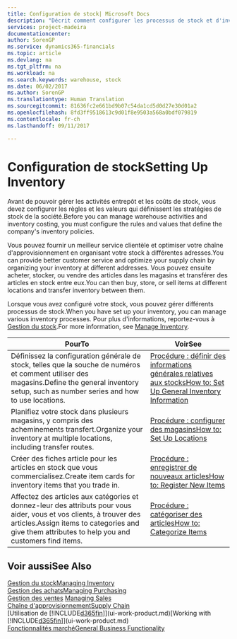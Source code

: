 ```yaml
---
title: Configuration de stock| Microsoft Docs
description: "Décrit comment configurer les processus de stock et d'inventaire, y compris les acheminements pour le transfert et les magasins, tels que des entrepôts."
services: project-madeira
documentationcenter: 
author: SorenGP
ms.service: dynamics365-financials
ms.topic: article
ms.devlang: na
ms.tgt_pltfrm: na
ms.workload: na
ms.search.keywords: warehouse, stock
ms.date: 06/02/2017
ms.author: SorenGP
ms.translationtype: Human Translation
ms.sourcegitcommit: 81636fc2e661bd9b07c54da1cd5d0d27e30d01a2
ms.openlocfilehash: 8fd3ff9518613c9d01f8e9503a568a0bdf079819
ms.contentlocale: fr-ch
ms.lasthandoff: 09/11/2017

---
```

# <a name="setting-up-inventory"></a><span data-ttu-id="f6000-103">Configuration de stock</span><span class="sxs-lookup"><span data-stu-id="f6000-103">Setting Up Inventory</span></span>
<span data-ttu-id="f6000-104">Avant de pouvoir gérer les activités entrepôt et les coûts de stock, vous devez configurer les règles et les valeurs qui définissent les stratégies de stock de la société.</span><span class="sxs-lookup"><span data-stu-id="f6000-104">Before you can manage warehouse activities and inventory costing, you must configure the rules and values that define the company's inventory policies.</span></span>

<span data-ttu-id="f6000-105">Vous pouvez fournir un meilleur service clientèle et optimiser votre chaîne d'approvisionnement en organisant votre stock à différentes adresses.</span><span class="sxs-lookup"><span data-stu-id="f6000-105">You can provide better customer service and optimize your supply chain by organizing your inventory at different addresses.</span></span> <span data-ttu-id="f6000-106">Vous pouvez ensuite acheter, stocker, ou vendre des articles dans les magasins et transférer des articles en stock entre eux.</span><span class="sxs-lookup"><span data-stu-id="f6000-106">You can then buy, store, or sell items at different locations and transfer inventory between them.</span></span>

<span data-ttu-id="f6000-107">Lorsque vous avez configuré votre stock, vous pouvez gérer différents processus de stock.</span><span class="sxs-lookup"><span data-stu-id="f6000-107">When you have set up your inventory, you can manage various inventory processes.</span></span> <span data-ttu-id="f6000-108">Pour plus d'informations, reportez-vous à [Gestion du stock](inventory-manage-inventory.md).</span><span class="sxs-lookup"><span data-stu-id="f6000-108">For more information, see [Manage Inventory](inventory-manage-inventory.md).</span></span>  

| <span data-ttu-id="f6000-109">Pour</span><span class="sxs-lookup"><span data-stu-id="f6000-109">To</span></span> | <span data-ttu-id="f6000-110">Voir</span><span class="sxs-lookup"><span data-stu-id="f6000-110">See</span></span> |
| --- | --- |
| <span data-ttu-id="f6000-111">Définissez la configuration générale de stock, telles que la souche de numéros et comment utiliser des magasins.</span><span class="sxs-lookup"><span data-stu-id="f6000-111">Define the general inventory setup, such as number series and how to use locations.</span></span> |[<span data-ttu-id="f6000-112">Procédure : définir des informations générales relatives aux stocks</span><span class="sxs-lookup"><span data-stu-id="f6000-112">How to: Set Up General Inventory Information</span></span>](inventory-how-setup-general.md) |
| <span data-ttu-id="f6000-113">Planifiez votre stock dans plusieurs magasins, y compris des acheminements transfert.</span><span class="sxs-lookup"><span data-stu-id="f6000-113">Organize your inventory at multiple locations, including transfer routes.</span></span> |[<span data-ttu-id="f6000-114">Procédure : configurer des magasins</span><span class="sxs-lookup"><span data-stu-id="f6000-114">How to: Set Up Locations</span></span>](inventory-how-register-new-items.md) |
| <span data-ttu-id="f6000-115">Créer des fiches article pour les articles en stock que vous commercialisez.</span><span class="sxs-lookup"><span data-stu-id="f6000-115">Create item cards for inventory items that you trade in.</span></span> |[<span data-ttu-id="f6000-116">Procédure : enregistrer de nouveaux articles</span><span class="sxs-lookup"><span data-stu-id="f6000-116">How to: Register New Items</span></span>](inventory-how-register-new-items.md) |
| <span data-ttu-id="f6000-117">Affectez des articles aux catégories et donnez-leur des attributs pour vous aider, vous et vos clients, à trouver des articles.</span><span class="sxs-lookup"><span data-stu-id="f6000-117">Assign items to categories and give them attributes to help you and customers find items.</span></span> |[<span data-ttu-id="f6000-118">Procédure : catégoriser des articles</span><span class="sxs-lookup"><span data-stu-id="f6000-118">How to: Categorize Items</span></span>](inventory-how-categorize-items.md) |

## <a name="see-also"></a><span data-ttu-id="f6000-119">Voir aussi</span><span class="sxs-lookup"><span data-stu-id="f6000-119">See Also</span></span>
[<span data-ttu-id="f6000-120">Gestion du stock</span><span class="sxs-lookup"><span data-stu-id="f6000-120">Managing Inventory</span></span>](inventory-manage-inventory.md)  
[<span data-ttu-id="f6000-121">Gestion des achats</span><span class="sxs-lookup"><span data-stu-id="f6000-121">Managing Purchasing</span></span>](purchasing-manage-purchasing.md)  
<span data-ttu-id="f6000-122">[Gestion des ventes](sales-manage-sales.md)  </span><span class="sxs-lookup"><span data-stu-id="f6000-122">[Managing Sales](sales-manage-sales.md)  </span></span>  
[<span data-ttu-id="f6000-123">Chaîne d'approvisionnement</span><span class="sxs-lookup"><span data-stu-id="f6000-123">Supply Chain</span></span>](madeira-supply-chain.md)  
<span data-ttu-id="f6000-124">[Utilisation de [!INCLUDE[d365fin](includes/d365fin_md.md)]](ui-work-product.md)</span><span class="sxs-lookup"><span data-stu-id="f6000-124">[Working with [!INCLUDE[d365fin](includes/d365fin_md.md)]](ui-work-product.md)</span></span>  
[<span data-ttu-id="f6000-125">Fonctionnalités marché</span><span class="sxs-lookup"><span data-stu-id="f6000-125">General Business Functionality</span></span>](ui-across-business-areas.md)

